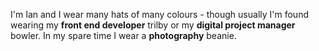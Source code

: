 I'm Ian and I wear many hats of many colours - though usually I'm found wearing my **front end developer** trilby or my **digital project manager** bowler. In my spare time I wear a **photography** beanie.